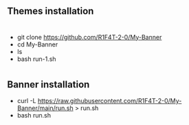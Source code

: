 ## Themes installation
#
   -   git clone https://github.com/R1F4T-2-0/My-Banner
   -   cd My-Banner 
   -   ls
   -   bash run-1.sh
#
## Banner installation
   -   curl -L https://raw.githubusercontent.com/R1F4T-2-0/My-Banner/main/run.sh > run.sh
   -   bash run.sh

